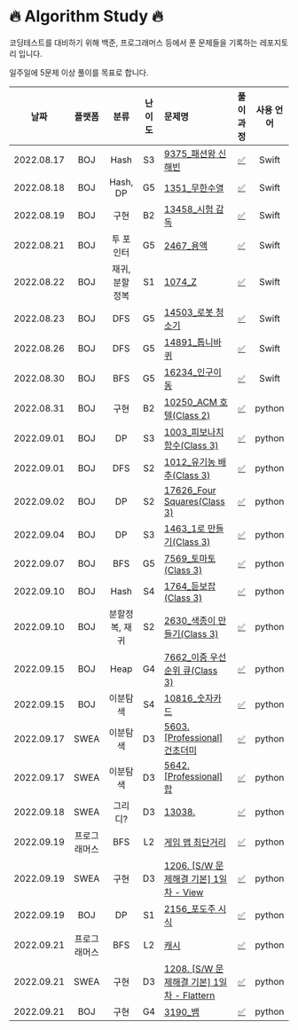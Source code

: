 # 🔥 Algorithm Study 🔥

코딩테스트를 대비하기 위해 백준, 프로그래머스 등에서 푼 문제들을 기록하는 레포지토리 입니다.

일주일에 5문제 이상 풀이를 목표로 합니다.


날짜        | 플랫폼 | 분류 | 난이도 | 문제명 | 풀이 과정 | 사용 언어 |
:-------------------------:|:-------------------------: |:-------------------------: |:-------------------------:    |:-------------------------   |:-------------------------:  |:-------------------------:  
2022.08.17 |BOJ|Hash|S3|[9375_패션왕 신해빈](https://www.acmicpc.net/problem/9375) | [✅](https://github.com/hyodamon/Swift_Algorithm/blob/main/%EB%B0%B1%EC%A4%80/Silver/9375.%E2%80%85%ED%8C%A8%EC%85%98%EC%99%95%E2%80%85%EC%8B%A0%ED%95%B4%EB%B9%88/README.md) | Swift |
2022.08.18 |BOJ|Hash, DP|G5|[1351_무한수열](https://www.acmicpc.net/problem/1351) | [✅](https://github.com/hyodamon/Swift_Algorithm/tree/main/%EB%B0%B1%EC%A4%80/Gold/1351.%E2%80%85%EB%AC%B4%ED%95%9C%E2%80%85%EC%88%98%EC%97%B4) | Swift |
2022.08.19 |BOJ|구현|B2|[13458_시험 감독](https://www.acmicpc.net/problem/13458) | [✅](https://github.com/hyodamon/Swift_Algorithm/tree/main/%EB%B0%B1%EC%A4%80/Bronze/13458.%E2%80%85%EC%8B%9C%ED%97%98%E2%80%85%EA%B0%90%EB%8F%85) | Swift |
2022.08.21 |BOJ|투 포인터|G5|[2467_용액](https://www.acmicpc.net/problem/2467) | [✅](https://github.com/hyodamon/Swift_Algorithm/tree/main/%EB%B0%B1%EC%A4%80/Gold/2467.%E2%80%85%EC%9A%A9%EC%95%A1) | Swift |
2022.08.22 |BOJ|재귀, 분할 정복|S1|[1074_Z](https://www.acmicpc.net/problem/1074) | [✅](https://github.com/hyodamon/Swift_Algorithm/tree/main/%EB%B0%B1%EC%A4%80/Silver/1074.%E2%80%85Z) | Swift |
2022.08.23 |BOJ|DFS|G5|[14503_로봇 청소기](https://www.acmicpc.net/problem/14503) | [✅](https://github.com/hyodamon/Swift_Algorithm/tree/main/%EB%B0%B1%EC%A4%80/Gold/14503.%E2%80%85%EB%A1%9C%EB%B4%87%E2%80%85%EC%B2%AD%EC%86%8C%EA%B8%B0) | Swift |
2022.08.26 |BOJ|DFS|G5|[14891_톱니바퀴](https://www.acmicpc.net/problem/14891) | [✅](https://github.com/hyodamon/Swift_Algorithm/tree/main/%EB%B0%B1%EC%A4%80/Gold/14891.%E2%80%85%ED%86%B1%EB%8B%88%EB%B0%94%ED%80%B4) | Swift |
2022.08.30 |BOJ|BFS|G5|[16234_인구이동](https://www.acmicpc.net/problem/16234) | [✅](https://github.com/hyodamon/Swift_Algorithm/tree/main/%EB%B0%B1%EC%A4%80/Gold/16234.%E2%80%85%EC%9D%B8%EA%B5%AC%E2%80%85%EC%9D%B4%EB%8F%99) | Swift |
2022.08.31 |BOJ|구현|B2|[10250_ACM 호텔(Class 2)](https://www.acmicpc.net/problem/10250) |[✅](https://github.com/hyodamon/Algorithm_Study/tree/main/%EB%B0%B1%EC%A4%80/Bronze/10250.%E2%80%85ACM%E2%80%85%ED%98%B8%ED%85%94) | python |
2022.09.01 |BOJ|DP|S3|[1003_피보나치 함수(Class 3)](https://www.acmicpc.net/problem/1003) |[✅](https://github.com/hyodamon/Algorithm_Study/tree/main/%EB%B0%B1%EC%A4%80/Silver/1003.%E2%80%85%ED%94%BC%EB%B3%B4%EB%82%98%EC%B9%98%E2%80%85%ED%95%A8%EC%88%98) | python |
2022.09.01 |BOJ|DFS|S2|[1012_유기농 배추(Class 3)](https://www.acmicpc.net/problem/1012) |[✅](https://github.com/hyodamon/Algorithm_Study/tree/main/%EB%B0%B1%EC%A4%80/Silver/1012.%E2%80%85%EC%9C%A0%EA%B8%B0%EB%86%8D%E2%80%85%EB%B0%B0%EC%B6%94) | python |
2022.09.02 |BOJ|DP|S2|[17626_Four Squares(Class 3)](https://www.acmicpc.net/problem/17626) |[✅](https://github.com/hyodamon/Algorithm_Study/tree/main/%EB%B0%B1%EC%A4%80/Silver/17626.%E2%80%85Four%E2%80%85Squares) | python |
2022.09.04 |BOJ|DP|S3|[1463_1로 만들기(Class 3)](https://www.acmicpc.net/problem/1463) |[✅](https://github.com/hyodamon/Algorithm_Study/tree/main/%EB%B0%B1%EC%A4%80/Silver/1463.%E2%80%851%EB%A1%9C%E2%80%85%EB%A7%8C%EB%93%A4%EA%B8%B0) | python |
2022.09.07 |BOJ|BFS|G5|[7569_토마토(Class 3)](https://www.acmicpc.net/problem/7569) |[✅](https://github.com/hyodamon/Algorithm_Study/tree/main/%EB%B0%B1%EC%A4%80/Gold/7569.%E2%80%85%ED%86%A0%EB%A7%88%ED%86%A0) | python |
2022.09.10 |BOJ|Hash|S4|[1764_듣보잡(Class 3)](https://www.acmicpc.net/problem/1764) |[✅](https://github.com/hyodamon/Algorithm_Study/tree/main/%EB%B0%B1%EC%A4%80/Silver/1764.%E2%80%85%EB%93%A3%EB%B3%B4%EC%9E%A1) | python |
2022.09.10 |BOJ|분할정복, 재귀|S2|[2630_색종이 만들기(Class 3)](https://www.acmicpc.net/problem/2630) |[✅](https://github.com/hyodamon/Algorithm_Study/tree/main/%EB%B0%B1%EC%A4%80/Silver/2630.%E2%80%85%EC%83%89%EC%A2%85%EC%9D%B4%E2%80%85%EB%A7%8C%EB%93%A4%EA%B8%B0) | python |
2022.09.15 |BOJ|Heap|G4|[7662_이중 우선순위 큐(Class 3)](https://www.acmicpc.net/problem/7662) |[✅](https://github.com/hyodamon/Algorithm_Study/tree/main/%EB%B0%B1%EC%A4%80/Gold/7662.%E2%80%85%EC%9D%B4%EC%A4%91%E2%80%85%EC%9A%B0%EC%84%A0%EC%88%9C%EC%9C%84%E2%80%85%ED%81%90) | python |
2022.09.15 |BOJ|이분탐색|S4|[10816_숫자카드](https://www.acmicpc.net/problem/10816) |[✅](https://github.com/hyodamon/Algorithm_Study/tree/main/%EB%B0%B1%EC%A4%80/Silver/10816.%E2%80%85%EC%88%AB%EC%9E%90%E2%80%85%EC%B9%B4%EB%93%9C%E2%80%852) | python |
2022.09.17 |SWEA|이분탐색|D3|[5603. [Professional] 건초더미](https://swexpertacademy.com/main/code/problem/problemDetail.do?contestProbId=AWXGEbd6cjMDFAUo&) |[✅](https://github.com/hyodamon/Algorithm_Study/tree/main/SWEA/D3/5603.%E2%80%85%EF%BC%BBProfessional%EF%BC%BD%E2%80%85%EA%B1%B4%EC%B4%88%EB%8D%94%EB%AF%B8) | python |
2022.09.17 |SWEA|이분탐색|D3|[5642. [Professional] 합](https://swexpertacademy.com/main/code/problem/problemDetail.do?contestProbId=AWXQm2SqdxkDFAUo) |[✅](https://github.com/hyodamon/Algorithm_Study/tree/main/SWEA/D3/5642.%E2%80%85%EF%BC%BBProfessional%EF%BC%BD%E2%80%85%ED%95%A9) | python |
2022.09.18 |SWEA|그리디?|D3|[13038. ](https://swexpertacademy.com/main/code/problem/problemDetail.do?contestProbId=AXxNn6GaPW4DFASZ) |[✅](https://github.com/hyodamon/Algorithm_Study/blob/main/SWEA/D3/13038.%E2%80%85%EA%B5%90%ED%99%98%ED%95%99%EC%83%9D/README.md) | python |
2022.09.19 |프로그래머스|BFS|L2|[게임 맵 최단거리](https://school.programmers.co.kr/learn/courses/30/lessons/1844) |[✅](https://github.com/hyodamon/Algorithm_Study/tree/main/%ED%94%84%EB%A1%9C%EA%B7%B8%EB%9E%98%EB%A8%B8%EC%8A%A4/lv2/1844.%E2%80%85%EA%B2%8C%EC%9E%84%E2%80%85%EB%A7%B5%E2%80%85%EC%B5%9C%EB%8B%A8%EA%B1%B0%EB%A6%AC) | python |
2022.09.19 |SWEA|구현|D3|[1206. [S/W 문제해결 기본] 1일차 - View](https://swexpertacademy.com/main/code/problem/problemDetail.do?contestProbId=AXxNn6GaPW4DFASZ) |[✅](https://github.com/hyodamon/Algorithm_Study/blob/main/SWEA/D3/13038.%E2%80%85%EA%B5%90%ED%99%98%ED%95%99%EC%83%9D/README.md) | python |
2022.09.19 |BOJ|DP|S1|[2156_포도주 시식](https://www.acmicpc.net/problem/2156) |[✅](https://github.com/hyodamon/Algorithm_Study/tree/main/%EB%B0%B1%EC%A4%80/Silver/2156.%E2%80%85%ED%8F%AC%EB%8F%84%EC%A3%BC%E2%80%85%EC%8B%9C%EC%8B%9D) | python |
2022.09.21 |프로그래머스|BFS|L2|[캐시](https://school.programmers.co.kr/learn/courses/30/lessons/17680) |[✅](https://github.com/hyodamon/Algorithm_Study/tree/main/%ED%94%84%EB%A1%9C%EA%B7%B8%EB%9E%98%EB%A8%B8%EC%8A%A4/lv2/17680.%E2%80%85%EF%BC%BB1%EC%B0%A8%EF%BC%BD%E2%80%85%EC%BA%90%EC%8B%9C) | python |
2022.09.21 |SWEA|구현|D3|[1208. [S/W 문제해결 기본] 1일차 - Flattern](https://swexpertacademy.com/main/code/problem/problemDetail.do?contestProbId=AV139KOaABgCFAYh) |[✅](https://github.com/hyodamon/Algorithm_Study/blob/main/SWEA/D3/13038.%E2%80%85%EA%B5%90%ED%99%98%ED%95%99%EC%83%9D/README.md) | python |
2022.09.21 |BOJ|구현|G4|[3190_뱀](https://www.acmicpc.net/problem/3190) |[✅](https://github.com/hyodamon/Algorithm_Study/tree/main/%EB%B0%B1%EC%A4%80/Gold/3190.%E2%80%85%EB%B1%80) | python |
